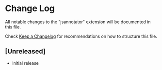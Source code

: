 # Change Log

All notable changes to the "jsannotator" extension will be documented in this file.

Check [Keep a Changelog](http://keepachangelog.com/) for recommendations on how to structure this file.

## [Unreleased]

- Initial release